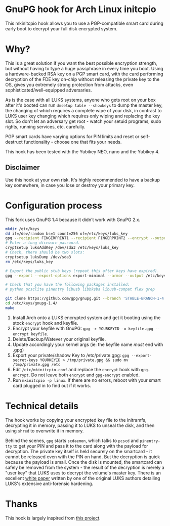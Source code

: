# GnuPG hook for Arch Linux initcpio

This mkinitcpio hook allows you to use a PGP-compatible smart card during early boot to decrypt your full disk encrypted system.

# Why?

This is a great solution if you want the best possible encryption strength, but without having to type a huge passphrase in every time you boot. Using a hardware-backed RSA key on a PGP smart card, with the card performing decryption of the FDE key on-chip without releasing the private key to the OS, gives you extremely strong protection from attacks, even sophisticated/well-equipped adversaries.

As is the case with all LUKS systems, anyone who gets root on your box after it's booted can run `dmsetup table --showkeys` to dump the master key, the changing of which requires a complete wipe of your disk, in contrast to LUKS user key changing which requires only wiping and replacing the key slot. So don't let an adversary get root - watch your setuid programs, sudo rights, running services, etc. carefully.

PGP smart cards have varying options for PIN limits and reset or self-destruct functionality - choose one that fits your needs.

This hook has been tested with the Yubikey NEO, nano and the Yubikey 4.

## Disclaimer

Use this hook at your own risk. It's highly recommended to have a backup key somewhere, in case you lose or destroy your primary key.

# Configuration process

This fork uses GnuPG 1.4 because it didn’t work with GnuPG 2.x.
```bash
mkdir /etc/keys
dd if=/dev/random bs=1 count=256 of=/etc/keys/luks_key
gpg --recipient FINGERPRINT1 --recipient FINGERPRINT2 --encrypt --output /etc/keys/luks_key.gpg /etc/keys/luks_key 
# Enter a long diceware password.
cryptsetup luksAddKey /dev/sda3 /etc/keys/luks_key
# Check, there should be two slots:
cryptsetup luksDump /dev/sda3 
rm /etc/keys/luks_key

# Export the public stub keys (repeat this after keys have expired).
gpg --export --export-options export-minimal --armor --output /etc/keys/public_key.asc FINGERPRINT1 FINGERPRINT2

# Check that you have the following packages installed:
# python pcsclite pinentry libusb libbksba libusb-compat flex grep

git clone https://github.com/gpg/gnupg.git --branch 'STABLE-BRANCH-1-4' --depth 1 /etc/keys/gnupg-1.4
cd /etc/keys/gnupg-1.4/
make
```

1. Install Arch onto a LUKS encrypted system and get it booting using the stock `encrypt` hook and keyfile.
1. Encrypt your keyfile with GnuPG: `gpg -r YOURKEYID -o keyfile.gpg --encrypt keyfile`.
1. Delete/Backup/Watever your original keyfile.
1. Update accordingly your kernel args (ie: the keyfile name *must* end with .gpg)
1. Export your private/shadow Key to /etc/private.gpg: `gpg --export-secret-keys YOURKEYID > /tmp/private.gpg && sudo mv /tmp/private.gpg /etc`
1. Edit `/etc/mkinitcpio.conf` and replace the `encrypt` hook with `gpg-encrypt`. Do not leave both `encrypt` and `gpg-encrypt` enabled.
1. Run `mkinitcpio -p linux`. If there are no errors, reboot with your smart card plugged in to find out if it works.

# Technical details

The hook works by copying your encrypted key file to the initramfs, decrypting it in memory, passing it to LUKS to unseal the disk, and then using `shred` to overwrite it in memory.

Behind the scenes, `gpg` starts `scdaemon`, which talks to `pcscd` and `pinentry-tty` to get your PIN and pass it to the card along with the payload for decryption. The private key itself is held securely on the smartcard - it cannot be released even with the PIN on hand. But the decryption is quick because the payload is small. Once the disk is mounted, the smartcard can safely be removed from the system - the result of the decryption is merely a "user key" that LUKS uses to decrypt the volume's master key. There is an excellent [white paper](http://clemens.endorphin.org/nmihde/nmihde-A4-ds.pdf) written by one of the original LUKS authors detailing LUKS's extensive anti-forensic hardening.

# Thanks
This hook is largely inspired from [this project](https://github.com/fuhry/initramfs-scencrypt).
